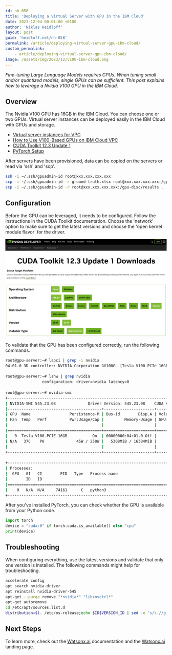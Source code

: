 ```yaml
---
id: nh-058
title: 'Deploying a Virtual Server with GPU in the IBM Cloud'
date: 2023-12-04 00:01:00 +0100
author: 'Niklas Heidloff'
layout: post
guid: 'heidloff.net/nh-058'
permalink: /article/deploying-virtual-server-gpu-ibm-cloud/
custom_permalink:
    - article/deploying-virtual-server-gpu-ibm-cloud/
image: /assets/img/2023/12/v100-ibm-cloud.png
---
```


*Fine-tuning Large Language Models requires GPUs. When tuning small and/or quantized models, single GPUs can be sufficient. This post explains how to leverage a Nvidia V100 GPU in the IBM Cloud.*

## Overview

The Nvidia V100 GPU has 16GB in the IBM Cloud. You can choose one or two GPUs. Virtual server instances can be deployed easily in the IBM Cloud with GPUs and storage.

* [Virtual server instances for VPC](https://cloud.ibm.com/vpc-ext/compute/vs)
* [How to Use V100-Based GPUs on IBM Cloud VPC](https://www.ibm.com/blog/how-to-use-v100-based-gpus-on-ibm-cloud-vpc/)
* [CUDA Toolkit 12.3 Update 1](https://developer.nvidia.com/cuda-downloads?target_os=Linux&target_arch=x86_64&Distribution=Ubuntu&target_version=22.04&target_type=deb_network)
* [PyTorch Setup](https://pytorch.org/get-started/locally/)

After servers have been provisioned, data can be copied on the servers or read via 'ssh' and 'scp'.

```bash
ssh -i ∼/.ssh/gpuadmin-id root@xxx.xxx.xxx.xxx
scp -i ∼/.ssh/gpuadmin-id -r ground-truth.xlsx root@xxx.xxx.xxx.xxx:/gpu-disc/
scp -i ∼/.ssh/gpuadmin-id -r root@xxx.xxx.xxx.xxx:/gpu-disc/results .
```

## Configuration

Before the GPU can be leveraged, it needs to be configured. Follow the instructions in the CUDA Toolkit documentation. Choose the 'network' option to make sure to get the latest versions and choose the 'open kernel module flavor' for the driver.

![image](/assets/img/2023/12/cuda.png)

To validate that the GPU has been configured correctly, run the following commands.

```bash
root@gpu-server:~# lspci | grep -i nvidia
04:01.0 3D controller: NVIDIA Corporation GV100GL [Tesla V100 PCIe 16GB] (rev a1)

root@gpu-server:~# lshw | grep nvidia
                configuration: driver=nvidia latency=0

root@gpu-server:~# nvidia-smi     
+---------------------------------------------------------------------------------------+
| NVIDIA-SMI 545.23.08              Driver Version: 545.23.08    CUDA Version: 12.3     |
|-----------------------------------------+----------------------+----------------------+
| GPU  Name                 Persistence-M | Bus-Id        Disp.A | Volatile Uncorr. ECC |
| Fan  Temp   Perf          Pwr:Usage/Cap |         Memory-Usage | GPU-Util  Compute M. |
|                                         |                      |               MIG M. |
|=========================================+======================+======================|
|   0  Tesla V100-PCIE-16GB           On  | 00000000:04:01.0 Off |                    0 |
| N/A   37C    P0              45W / 250W |   5308MiB / 16384MiB |     22%      Default |
|                                         |                      |                  N/A |
+-----------------------------------------+----------------------+----------------------+
                                                                                         
+---------------------------------------------------------------------------------------+
| Processes:                                                                            |
|  GPU   GI   CI        PID   Type   Process name                            GPU Memory |
|        ID   ID                                                             Usage      |
|=======================================================================================|
|    0   N/A  N/A     74161      C   python3                                    5304MiB |
+---------------------------------------------------------------------------------------+
```

After you've installed PyTorch, you can check whether the GPU is available from your Python code.

```python
import torch
device = "cuda:0" if torch.cuda.is_available() else "cpu"
print(device)
```

## Troubleshooting

When configuring everything, use the latest versions and validate that only one version is installed. The following commands might help for troubleshooting.

```bash
accelerate config
apt search nvidia-driver
apt reinstall nvidia-driver-545
apt-get --purge remove "*nvidia*" "libxnvctrl*"
apt-get autoremove
cd /etc/apt/sources.list.d
distribution=$(. /etc/os-release;echo $ID$VERSION_ID | sed -e 's/\.//g')
```

## Next Steps

To learn more, check out the [Watsonx.ai](https://eu-de.dataplatform.cloud.ibm.com/docs/content/wsj/analyze-data/fm-overview.html?context=wx&audience=wdp) documentation and the [Watsonx.ai](https://www.ibm.com/products/watsonx-ai) landing page.